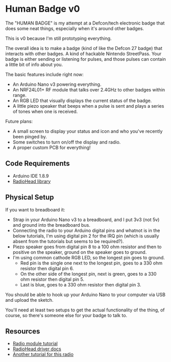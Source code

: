 # Human Badge v0

The "HUMAN BADGE" is my attempt at a Defcon/tech electronic badge that does some neat things, especially when it's around other badges.

This is v0 because I'm still prototyping everything.

The overall idea is to make a badge (kind of like the Defcon 27 badge) that interacts with other badges. A kind of hackable Nintendo StreetPass. Your badge is either sending or listening for pulses, and those pulses can contain a little bit of info about you.

The basic features include right now:

- An Arduino Nano v3 powering everything.
- An NRF24L01+ RF module that talks over 2.4GHz to other badges within range.
- An RGB LED that visually displays the current status of the badge.
- A little piezo speaker that beeps when a pulse is sent and plays a series of tones when one is received.

Future plans:

- A small screen to display your status and icon and who you've recently been pinged by.
- Some switches to turn on/off the display and radio.
- A proper custom PCB for everything!

## Code Requirements

- Arduino IDE 1.8.9
- [RadioHead library](http://www.airspayce.com/mikem/arduino/RadioHead/)

## Physical Setup

If you want to breadboard it:

- Strap in your Arduino Nano v3 to a breadboard, and I put 3v3 (not 5v) and ground into the breadboard bus.
- Connecting the radio to your Arduino digital pins and whatnot is in the below tutorials, I'm using digital pin 2 for the IRQ pin (which is usually absent from the tutorials but seems to be required?).
- Piezo speaker goes from digital pin 8 to a 100 ohm resistor and then to positive on the speaker, ground on the speaker goes to ground.
- I'm using common cathode RGB LED, so the longest pin goes to ground.
  - Red pin is the single one next to the longest pin, goes to a 330 ohm resistor then digital pin 6.
  - On the other side of the longest pin, next is green, goes to a 330 ohm resistor then digital pin 5.
  - Last is blue, goes to a 330 ohm resistor then digital pin 3.

You should be able to hook up your Arduino Nano to your computer via USB and upload the sketch.

You'll need at least two setups to get the actual functionality of the thing, of course, so there's someone else for your badge to talk to.

## Resources

- [Radio module tutorial](https://www.deviceplus.com/how-tos/arduino-guide/nrf24l01-rf-module-tutorial/)
- [RadioHead driver docs](http://www.airspayce.com/mikem/arduino/RadioHead/classRH__RF24.html)
- [Another tutorial for this radio](https://www.instructables.com/id/Wireless-Remote-Using-24-Ghz-NRF24L01-Simple-Tutor/)
